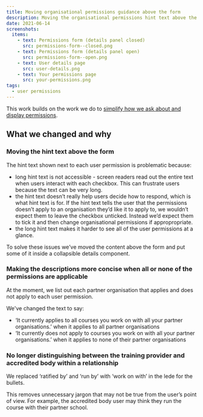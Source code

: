 ```yaml
---
title: Moving organisational permissions guidance above the form
description: Moving the organisational permissions hint text above the form and some other related tweaks
date: 2021-06-14
screenshots:
  items:
    - text: Permissions form (details panel closed)
      src: permissions-form--closed.png
    - text: Permissions form (details panel open)
      src: permissions-form--open.png
    - text: User details page
      src: user-details.png
    - text: Your permissions page
      src: your-permissions.png
tags:
  - user permissions
---
```


This work builds on the work we do to [simplify how we ask about and display permissions](/manage-teacher-training-applications/simplifying-how-we-ask-about-and-display-permissions/).

## What we changed and why

### Moving the hint text above the form

The hint text shown next to each user permission is problematic because:

- long hint text is not accessible - screen readers read out the entire text when users interact with each checkbox. This can frustrate users because the text can be very long.
- the hint text doesn’t really help users decide how to respond, which is what hint text is for. If the hint text tells the user that the permissions doesn’t apply to an organisation they’d like it to apply to, we wouldn’t expect them to leave the checkbox unticked. Instead we’d expect them to tick it and then change organisational permissions if appropropriate.
- the long hint text makes it harder to see all of the user permissions at a glance.

To solve these issues we’ve moved the content above the form and put some of it inside a collapsible details component.

### Making the descriptions more concise when all or none of the permissions are applicable

At the moment, we list out each partner organisation that applies and does not apply to each user permission.

We've changed the text to say:

- ‘It currently applies to all courses you work on with all your partner organisations.’ when it applies to all partner organisations
- ‘It currently does not apply to courses you work on with all your partner organisations.’ when it applies to none of their partner organisations

### No longer distinguishing between the training provider and accredited body within a relationship

We replaced ‘ratified by’ and ‘run by’ with ‘work on with’ in the lede for the bullets.

This removes unnecessary jargon that may not be true from the user’s point of view. For example, the accredited body user may think they run the course with their partner school.
